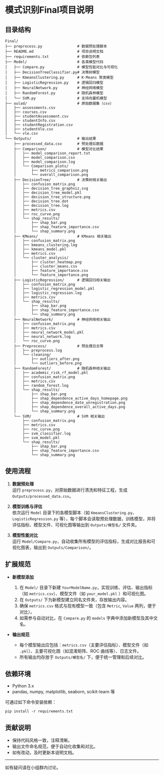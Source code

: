 # 模式识别Final项目说明

## 目录结构

```
Final/
├── preprocess.py                # 数据预处理脚本
├── README.md                    # 项目说明文档
├── requirements.txt             # 依赖包列表
├── Model/                       # 各类模型代码
│   ├── Compare.py               # 模型性能对比与可视化
│   ├── DecisionTreeClassifier.py# 决策树模型
│   ├── KmeansClustering.py      # K-Means 聚类模型
│   ├── LogisticRegression.py    # 逻辑回归模型
│   ├── NeuralNetwork.py         # 神经网络模型
│   ├── RandomForest.py          # 随机森林模型
│   └── SVM.py                   # 支持向量机模型
├── oulad/                       # 原始数据集（csv）
│   ├── assessments.csv
│   ├── courses.csv
│   ├── studentAssessment.csv
│   ├── studentInfo.csv
│   ├── studentRegistration.csv
│   ├── studentVle.csv
│   └── vle.csv
└── Outputs/                     # 输出结果
    ├── processed_data.csv       # 预处理后数据
    ├── Comparison/              # 模型对比结果
    │   ├── model_comparison_report.txt
    │   ├── model_comparison.csv
    │   ├── model_comparison.log
    │   └── Comparison_plots/
    │       ├── metrics_comparison.png
    │       └── overall_comparison.png
    ├── DecisionTree/            # 决策树相关输出
    │   ├── confusion_matrix.png
    │   ├── decision_tree_graphviz.svg
    │   ├── decision_tree_model.pkl
    │   ├── decision_tree_structure.png
    │   ├── decision_tree.dot
    │   ├── decision_tree.log
    │   ├── metrics.csv
    │   ├── roc_curve.png
    │   └── shap_results/
    │       ├── shap_bar.png
    │       ├── shap_feature_importance.csv
    │       └── shap_summary.png
    ├── KMeans/                  # KMeans 相关输出
    │   ├── confusion_matrix.png
    │   ├── kmeans_clustering.log
    │   ├── kmeans_model.pkl
    │   ├── metrics.csv
    │   └── cluster_analysis/
    │       ├── cluster_heatmap.png
    │       ├── cluster_means.csv
    │       ├── feature_importance.csv
    │       └── feature_importance.png
    ├── LogisticRegression/      # 逻辑回归相关输出
    │   ├── confusion_matrix.png
    │   ├── logistic_regression_model.pkl
    │   ├── logistic_regression.log
    │   ├── metrics.csv
    │   └── shap_results/
    │       ├── shap_bar.png
    │       ├── shap_feature_importance.csv
    │       └── shap_summary.png
    ├── NeuralNetwork/           # 神经网络相关输出
    │   ├── confusion_matrix.png
    │   ├── metrics.csv
    │   ├── neural_network_model.pkl
    │   ├── neural_network.log
    │   └── roc_curve.png
    ├── Preprocess/              # 预处理日志等
    │   ├── preprocess.log
    │   └── cleaning/
    │       ├── outliers_after.png
    │       └── outliers_before.png
    ├── RandomForest/            # 随机森林相关输出
    │   ├── academic_risk_rf_model.pkl
    │   ├── confusion_matrix.png
    │   ├── metrics.csv
    │   ├── random_forest.log
    │   └── shap_results/
    │       ├── shap_bar.png
    │       ├── shap_dependence_active_days_homepage.png
    │       ├── shap_dependence_date_unregistration.png
    │       ├── shap_dependence_overall_active_days.png
    │       └── shap_summary.png
    └── SVM/                     # SVM 相关输出
        ├── confusion_matrix.png
        ├── metrics.csv
        ├── roc_curve.png
        ├── svm_classifier.log
        ├── svm_model.pkl
        └── shap_results/
            ├── shap_bar.png
            ├── shap_feature_importance.csv
            └── shap_summary.png
```

## 使用流程

1. **数据预处理**  
   运行 `preprocess.py`，对原始数据进行清洗和特征工程，生成 `Outputs/processed_data.csv`。

2. **模型训练与评估**  
   依次运行 `Model` 目录下的各模型脚本（如 `KmeansClustering.py`、`LogisticRegression.py`
   等），每个脚本会读取预处理数据，训练模型，并将评估指标、模型文件、可视化图等输出到 `Outputs/模型名/` 文件夹。

3. **模型性能对比**  
   运行 `Model/Compare.py`，自动收集所有模型的评估指标，生成对比报告和可视化图表，输出到 `Outputs/Comparison/`。

## 扩展规范

- **新模型添加**
    1. 在 `Model/` 目录下新建 `YourModelName.py`，实现训练、评估、输出指标（如 `metrics.csv`）、模型文件（如 `your_model.pkl`
       ）和可视化图。
    2. 在 `Outputs/` 下为新模型建立同名文件夹，存放输出内容。
    3. 确保 `metrics.csv` 格式与现有模型一致（包含 `Metric`, `Value` 两列，便于对比）。
    4. 如需参与自动对比，在 `Compare.py` 的 `models` 字典中添加新模型及其中文名。

- **输出规范**
    - 每个模型输出应包括：`metrics.csv`（主要评估指标）、模型文件（如 `.pkl`）、主要可视化图（如混淆矩阵、ROC 曲线等）、日志文件。
    - 所有输出均存放于 `Outputs/模型名/` 下，便于统一管理和后续对比。

## 依赖环境

- Python 3.x
- pandas, numpy, matplotlib, seaborn, scikit-learn 等

可通过如下命令安装依赖：

```
pip install -r requirements.txt
```

## 贡献说明

- 保持代码风格一致，注释清晰。
- 输出文件命名规范，便于自动化收集和对比。
- 如有改动，及时更新本说明文档。

---

如有疑问请在小组群内讨论。